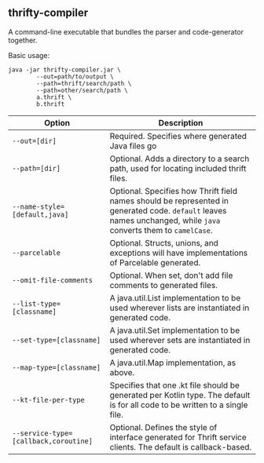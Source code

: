 thrifty-compiler
----------------

A command-line executable that bundles the parser and code-generator together.

Basic usage:

```
java -jar thrifty-compiler.jar \
        --out=path/to/output \
        --path=thrift/search/path \
        --path=other/search/path \
        a.thrift \
        b.thrift
```

Option | Description
------ | ------------
`--out=[dir]` | Required.  Specifies where generated Java files go
`--path=[dir]` | Optional.  Adds a directory to a search path, used for locating included thrift files.
`--name-style=[default,java]` | Optional.  Specifies how Thrift field names should be represented in generated code.  `default` leaves names unchanged, while `java` converts them to `camelCase`.
`--parcelable` | Optional.  Structs, unions, and exceptions will have implementations of Parcelable generated.
`--omit-file-comments` | Optional.  When set, don't add file comments to generated files.
`--list-type=[classname]` | A java.util.List implementation to be used wherever lists are instantiated in generated code.
`--set-type=[classname]` | A java.util.Set implementation to be used wherever sets are instantiated in generated code.
`--map-type=[classname]` | A java.util.Map implementation, as above.
`--kt-file-per-type` | Specifies that one .kt file should be generated per Kotlin type.  The default is for all code to be written to a single file.
`--service-type=[callback,coroutine]` | Optional.  Defines the style of interface generated for Thrift service clients.  The default is callback-based.
